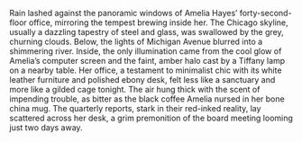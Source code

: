 Rain lashed against the panoramic windows of Amelia Hayes’ forty-second-floor office, mirroring the tempest brewing inside her.  The Chicago skyline, usually a dazzling tapestry of steel and glass, was swallowed by the grey, churning clouds. Below, the lights of Michigan Avenue blurred into a shimmering river. Inside, the only illumination came from the cool glow of Amelia’s computer screen and the faint, amber halo cast by a Tiffany lamp on a nearby table.  Her office, a testament to minimalist chic with its white leather furniture and polished ebony desk, felt less like a sanctuary and more like a gilded cage tonight.  The air hung thick with the scent of impending trouble, as bitter as the black coffee Amelia nursed in her bone china mug.  The quarterly reports, stark in their red-inked reality, lay scattered across her desk, a grim premonition of the board meeting looming just two days away.
